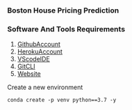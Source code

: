 ### Boston House Pricing Prediction

### Software And Tools Requirements

1. [GithubAccount](https://github.com)
2. [HerokuAccount](https://heroku.com)
3. [VScodeIDE](https://code.visualstudio.com/)
4. [GitCLI](https://git-scm.com/book/en/v2/Getting-Started-The-Command-Line)
5. [Website](https://bostonhousinprice1.herokuapp.com/)

Create a new environment 

```
conda create -p venv python==3.7 -y

```